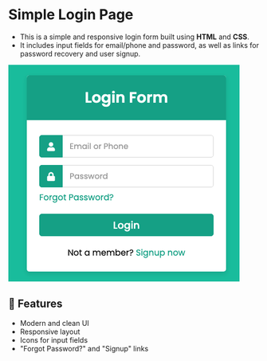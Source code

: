 # Simple Login Page

- This is a simple and responsive login form built using **HTML** and **CSS**.  
- It includes input fields for email/phone and password, as well as links for password recovery and user signup.

![img.png](img.png)

## 🚀 Features

- Modern and clean UI
- Responsive layout
- Icons for input fields
- "Forgot Password?" and "Signup" links